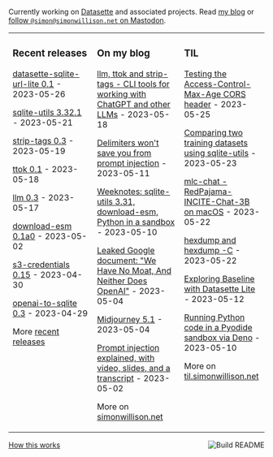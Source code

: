 Currently working on [Datasette](https://datasette.io/) and associated projects. Read [my blog](https://simonwillison.net/) or <a href="https://fedi.simonwillison.net/@simon">follow `@simon@simonwillison.net` on Mastodon</a>.

<table><tr><td valign="top" width="33%">

### Recent releases
<!-- recent_releases starts -->
[datasette-sqlite-url-lite 0.1](https://github.com/simonw/datasette-sqlite-url-lite/releases/tag/0.1) - 2023-05-26

[sqlite-utils 3.32.1](https://github.com/simonw/sqlite-utils/releases/tag/3.32.1) - 2023-05-21

[strip-tags 0.3](https://github.com/simonw/strip-tags/releases/tag/0.3) - 2023-05-19

[ttok 0.1](https://github.com/simonw/ttok/releases/tag/0.1) - 2023-05-18

[llm 0.3](https://github.com/simonw/llm/releases/tag/0.3) - 2023-05-17

[download-esm 0.1a0](https://github.com/simonw/download-esm/releases/tag/0.1a0) - 2023-05-02

[s3-credentials 0.15](https://github.com/simonw/s3-credentials/releases/tag/0.15) - 2023-04-30

[openai-to-sqlite 0.3](https://github.com/simonw/openai-to-sqlite/releases/tag/0.3) - 2023-04-29
<!-- recent_releases ends -->
More [recent releases](https://github.com/simonw/simonw/blob/main/releases.md)
</td><td valign="top" width="34%">

### On my blog
<!-- blog starts -->
[llm, ttok and strip-tags - CLI tools for working with ChatGPT and other LLMs](http://simonwillison.net/2023/May/18/cli-tools-for-llms/) - 2023-05-18

[Delimiters won't save you from prompt injection](http://simonwillison.net/2023/May/11/delimiters-wont-save-you/) - 2023-05-11

[Weeknotes: sqlite-utils 3.31, download-esm, Python in a sandbox](http://simonwillison.net/2023/May/10/weeknotes/) - 2023-05-10

[Leaked Google document: "We Have No Moat, And Neither Does OpenAI"](http://simonwillison.net/2023/May/4/no-moat/) - 2023-05-04

[Midjourney 5.1](http://simonwillison.net/2023/May/4/midjourney-51/) - 2023-05-04

[Prompt injection explained, with video, slides, and a transcript](http://simonwillison.net/2023/May/2/prompt-injection-explained/) - 2023-05-02
<!-- blog ends -->
More on [simonwillison.net](https://simonwillison.net/)
</td><td valign="top" width="33%">

### TIL
<!-- tils starts -->
[Testing the Access-Control-Max-Age CORS header](https://til.simonwillison.net/http/testing-cors-max-age) - 2023-05-25

[Comparing two training datasets using sqlite-utils](https://til.simonwillison.net/sqlite/comparing-datasets) - 2023-05-23

[mlc-chat - RedPajama-INCITE-Chat-3B on macOS](https://til.simonwillison.net/llms/mlc-chat-redpajama) - 2023-05-22

[hexdump and hexdump -C](https://til.simonwillison.net/misc/hexdump) - 2023-05-22

[Exploring Baseline with Datasette Lite](https://til.simonwillison.net/datasette/baseline) - 2023-05-12

[Running Python code in a Pyodide sandbox via Deno](https://til.simonwillison.net/deno/pyodide-sandbox) - 2023-05-10
<!-- tils ends -->
More on [til.simonwillison.net](https://til.simonwillison.net/)
</td></tr></table>

<a href="https://github.com/simonw/simonw/actions"><img src="https://github.com/simonw/simonw/workflows/Build%20README/badge.svg" align="right" alt="Build README"></a> <a href="https://simonwillison.net/2020/Jul/10/self-updating-profile-readme/">How this works</a>
